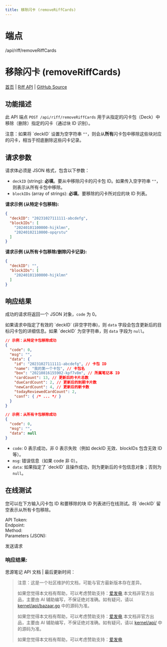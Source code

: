 ```yaml
---
title: 移除闪卡 (removeRiffCards)
---
```

# 端点

/api/riff/removeRiffCards

# 移除闪卡 (removeRiffCards)

[首页](../index.html) | [Riff API](index.html) | [GitHub Source](https://github.com/siyuan-note/siyuan/blob/master/kernel/api/riff.go#L299)

## 功能描述

此 API 端点 `POST /api/riff/removeRiffCards` 用于从指定的闪卡包（Deck）中移除（删除）指定的闪卡（通过块 ID 识别）。

注意：如果将 \`deckID\` 设置为空字符串 `""`，则会从**所有**闪卡包中移除这些块对应的闪卡，相当于彻底删除这些闪卡记录。

## 请求参数

请求体必须是 JSON 格式，包含以下参数：

-   `deckID` (string): **必填**。要从中移除闪卡的闪卡包 ID。如果传入空字符串 `""`，则表示从所有卡包中移除。
-   `blockIDs` (array of strings): **必填**。要移除的闪卡所对应的块 ID 列表。

**请求示例 (从特定卡包移除):**

```json
{
  "deckID": "20231027111111-abcdefg",
  "blockIDs": [
    "20240101100000-hijklmn",
    "20240102110000-opqrstu"
  ]
}
```

**请求示例 (从所有卡包移除/删除闪卡记录):**

```json
{
  "deckID": "",
  "blockIDs": [
    "20240101100000-hijklmn"
  ]
}
```

## 响应结果

成功的请求将返回一个 JSON 对象，`code` 为 0。

如果请求中指定了有效的 \`deckID\` (非空字符串)，则 `data` 字段会包含更新后的目标闪卡包的详细信息。如果 \`deckID\` 为空字符串，则 `data` 字段为 `null`。

```json
// 示例：从特定卡包移除成功
{
  "code": 0,
  "msg": "",
  "data": {
    "id": "20231027111111-abcdefg", // 卡包 ID
    "name": "我的第一个卡包", // 卡包名
    "box": "20210816155902-kpf7v8m", // 所属笔记本 ID
    "cardCount": 13, // 更新后的卡片总数
    "dueCardCount": 2, // 更新后的到期卡片数
    "newCardCount": 4, // 更新后的新卡数
    "todayReviewedCardCount": 2,
    "conf": { /* ... */ }
  }
}

// 示例：从所有卡包移除成功
{
  "code": 0,
  "msg": "",
  "data": null
}
```

-   `code`: 0 表示成功，非 0 表示失败（例如 deckID 无效、blockIDs 包含无效 ID 等）。
-   `msg`: 错误信息（如果 code 非 0）。
-   `data`: 如果指定了 \`deckID\` 且操作成功，则为更新后的卡包信息对象；否则为 `null`。

## 在线测试

您可以在下方输入闪卡包 ID 和要移除的块 ID 列表进行在线测试。将 \`deckID\` 留空表示从所有卡包移除。

API Token:   
Endpoint:   
Method:   
Parameters (JSON):  
  
发送请求

### 响应结果:

思源笔记 API 文档 | 最后更新时间：

> 注意：这是一个社区维护的文档，可能与官方最新版本存在差异。
> 
> 如果您觉得本文档有帮助，可以考虑赞助支持：[爱发电](https://afdian.com/a/leolee9086?tab=feed)
> 本文档非官方出品，主要由 AI 辅助编写，不保证绝对准确。如有疑问，请以 [kernel/api/bazaar.go](https://github.com/siyuan-note/siyuan/blob/master/kernel/api/bazaar.go) 中的源码为准。
> 
> 如果您觉得本文档有帮助，可以考虑赞助支持：[爱发电](https://afdian.com/a/leolee9086?tab=feed)
> 本文档非官方出品，主要由 AI 辅助编写，不保证绝对准确。如有疑问，请以 [kernel/api/](https://github.com/siyuan-note/siyuan/blob/master/kernel/api/) 中的源码为准。
> 
> 如果您觉得本文档有帮助，可以考虑赞助支持：[爱发电](https://afdian.com/a/leolee9086?tab=feed)
